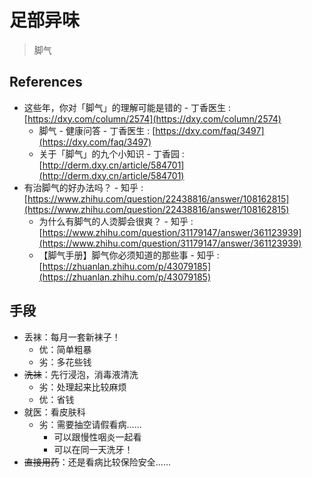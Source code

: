 # 足部异味

> 脚气

## References

* 这些年，你对「脚气」的理解可能是错的 - 丁香医生 : [https://dxy.com/column/2574](https://dxy.com/column/2574)
  * 脚气 - 健康问答 - 丁香医生 : [https://dxy.com/faq/3497](https://dxy.com/faq/3497)
  * 关于「脚气」的九个小知识 - 丁香园 : [http://derm.dxy.cn/article/584701](http://derm.dxy.cn/article/584701)
* 有治脚气的好办法吗？ - 知乎 : [https://www.zhihu.com/question/22438816/answer/108162815](https://www.zhihu.com/question/22438816/answer/108162815)
  * 为什么有脚气的人烫脚会很爽？ - 知乎 : [https://www.zhihu.com/question/31179147/answer/361123939](https://www.zhihu.com/question/31179147/answer/361123939)
  * 【脚气手册】脚气你必须知道的那些事 - 知乎 : [https://zhuanlan.zhihu.com/p/43079185](https://zhuanlan.zhihu.com/p/43079185)

## 手段

* 丢袜：每月一套新袜子！
  * 优：简单粗暴
  * 劣：多花些钱
* ~~洗袜~~：先行浸泡，消毒液清洗
  * 劣：处理起来比较麻烦
  * 优：省钱
* 就医：看皮肤科
  * 劣：需要抽空请假看病……
    * 可以跟慢性咽炎一起看
    * 可以在同一天洗牙！
* ~~直接用药~~：还是看病比较保险安全……

